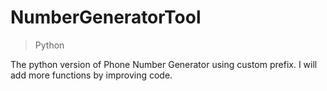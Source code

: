 # NumberGeneratorTool

> Python


The python version of Phone Number Generator using custom prefix. I will add more functions by improving code.

